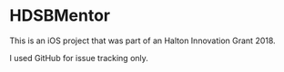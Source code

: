 # HDSBMentor

This is an iOS project that was part of an Halton Innovation Grant 2018. 

I used GitHub for issue tracking only.
